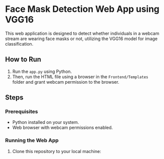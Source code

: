 # Face Mask Detection Web App using VGG16

This web application is designed to detect whether individuals in a webcam stream are wearing face masks or not, utilizing the VGG16 model for image classification.

## How to Run

1. Run the `app.py` using Python.
2. Then, run the HTML file using a browser in the `Frontend/Templates` folder and grant webcam permission to the browser.

## Steps

### Prerequisites

- Python installed on your system.
- Web browser with webcam permissions enabled.

### Running the Web App

1. Clone this repository to your local machine:

